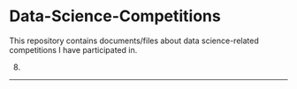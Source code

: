 # Data-Science-Competitions
This repository contains documents/files about data science-related competitions I have participated in.

8.
---
